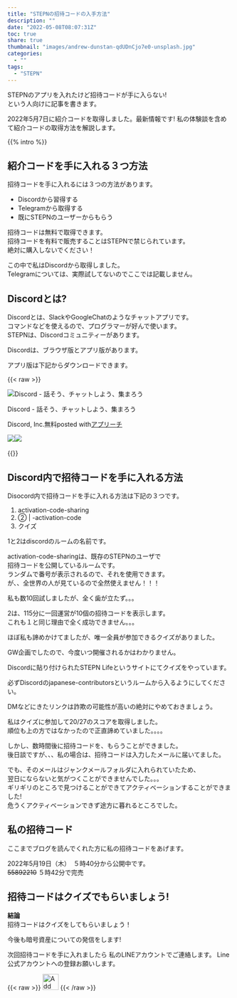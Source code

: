 ```yaml
---
title: "STEPNの招待コードの入手方法"
description: ""
date: "2022-05-08T08:07:31Z"
toc: true
share: true
thumbnail: "images/andrew-dunstan-qdUDnCjo7e0-unsplash.jpg"
categories:
  - ""
tags:
  - "STEPN"
---
```


STEPNのアプリを入れたけど招待コードが手に入らない!  
という人向けに記事を書きます。  

2022年5月7日に紹介コードを取得しました。最新情報です!
私の体験談を含めて紹介コードの取得方法を解説します。

<!--more-->

{{% intro %}}

## 紹介コードを手に入れる３つ方法

招待コードを手に入れるには３つの方法があります。  
- Discordから習得する
- Telegramから取得する
- 既にSTEPNのユーザーからもらう

招待コードは無料で取得できます。  
招待コードを有料で販売することはSTEPNで禁じられています。  
絶対に購入しないでください！

この中で私はDiscordから取得しました。  
Telegramについては、実際試してないのでここでは記載しません。  

## Discordとは?

Discordとは、SlackやGoogleChatのようなチャットアプリです。  
コマンドなどを使えるので、プログラマーが好んで使います。  
STEPNは、Discordコミュニティーがあります。  

Discordは、ブラウザ版とアプリ版があります。  

アプリ版は下記からダウンロードできます。

{{< raw >}}
<div class="appreach"><img src="https://is1-ssl.mzstatic.com/image/thumb/Purple122/v4/e4/86/a7/e486a7d5-c396-423d-504b-a99f7f14a584/AppIcon-0-0-1x_U007emarketing-0-0-0-7-0-0-sRGB-0-0-0-GLES2_U002c0-512MB-85-220-0-0.png/512x512bb.jpg" alt="Discord - 話そう、チャットしよう、集まろう" class="appreach__icon"><div class="appreach__detail"><p class="appreach__name">Discord - 話そう、チャットしよう、集まろう</p><p class="appreach__info"><span class="appreach__developper">Discord, Inc.</span><span class="appreach__price">無料</span><span class="appreach__posted">posted with<a href="https://mama-hack.com/app-reach/" title="アプリーチ" target="_blank" rel="nofollow">アプリーチ</a></span></p></div><div class="appreach__links"><a href="https://apps.apple.com/jp/app/discord-%25E8%25A9%25B1%25E3%2581%259D%25E3%2581%2586-%25E3%2583%2581%25E3%2583%25A3%25E3%2583%2583%25E3%2583%2588%25E3%2581%2597%25E3%2582%2588%25E3%2581%2586-%25E9%259B%2586%25E3%2581%25BE%25E3%2582%258D%25E3%2581%2586/id985746746?uo=4" rel="nofollow" class="appreach__aslink"><img src="https://nabettu.github.io/appreach/img/itune_ja.svg"></a><a href="https://play.google.com/store/apps/details?id=com.discord" rel="nofollow" class="appreach__gplink"><img src="https://nabettu.github.io/appreach/img/gplay_ja.png"></a></div></div>
<br/>
{{</ raw >}}

## Discord内で招待コードを手に入れる方法

Disocord内で招待コードを手に入れる方法は下記の３つです。
1. activation-code-sharing
1.  ② | -activation-code
1. クイズ

1と2はdiscordのルームの名前です。  
  
activation-code-sharingは、既存のSTEPNのユーザで  
招待コードを公開しているルームです。   
ランダムで番号が表示されるので、それを使用できます。  
が、、全世界の人が見ているので全然使えません！！！  
  
私も数10回試しましたが、全く歯が立たず。。。  

2は、115分に一回運営が10個の招待コードを表示します。  
これも１と同じ理由で全く成功できません。。。

ほぼ私も諦めかけてましたが、唯一全員が参加できるクイズがありました。
    
GW企画でしたので、今度いつ開催されるかはわかりません。  

Discordに貼り付けられたSTEPN Lifeというサイトにてクイズをやっています。
  
必ずDiscordのjapanese-contributorsというルームから入るようにしてください。  
  
DMなどにきたリンクは詐欺の可能性が高いの絶対にやめておきましょう。
  
私はクイズに参加して20/27のスコアを取得しました。  
順位も上の方ではなかったので正直諦めていました。。。。  

しかし、数時間後に招待コードを、もらうことができました。  
後日談ですが、、、私の場合は、招待コードは入力したメールに届いてました。
  
でも、そのメールはジャンクメールフォルダに入れられていたため、    
翌日にならないと気がつくことができませんでした。。。    
ギリギリのところで見つけることができてアクティベーションすることができました!    
危うくアクティベーションできず途方に暮れるところでした。  

## 私の招待コード

ここまでブログを読んでくれた方に私の招待コードをあげます。  

2022年5月19日（木）　５時40分から公開中です。  
~~55892210~~ ５時42分で完売

## 招待コードはクイズでもらいましょう!

**結論**  
招待コードはクイズをしてもらいましょう！

今後も暗号資産についての発信をします!

次回招待コードを手に入れましたら
私のLINEアカウントでご連絡します。
Line公式アカウントへの登録お願いします。

{{< raw >}}
<a href="https://lin.ee/s3Ji7QW"><img src="https://scdn.line-apps.com/n/line_add_friends/btn/en.png" alt="Add friend" height="36" border="0"></a>
{{< /raw >}}





